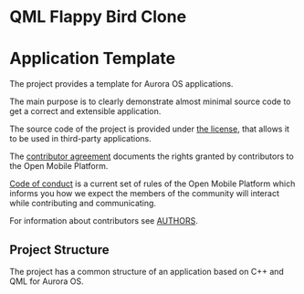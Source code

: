 QML Flappy Bird Clone
=====================

# Application Template

The project provides a template for Aurora OS applications.

The main purpose is to clearly demonstrate
almost minimal source code
to get a correct and extensible application.

The source code of the project is provided under
[the license](LICENSE.BSD-3-CLAUSE.md),
that allows it to be used in third-party applications.

The [contributor agreement](CONTRIBUTING.md)
documents the rights granted by contributors to the Open Mobile Platform.

[Code of conduct](CODE_OF_CONDUCT.md) is a current set of rules
of the Open Mobile Platform which informs you how we expect
the members of the community will interact while contributing and communicating.

For information about contributors see [AUTHORS](AUTHORS.md).

## Project Structure

The project has a common structure
of an application based on C++ and QML for Aurora OS.
